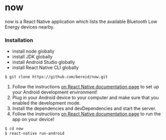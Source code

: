 # now
now is a React Native application which lists the available Bluetooth Low Energy devices nearby.
### Installation

* install node globally
* install JDK globally
* install Android Studio globally
* install React Native CLI globally

```sh
$ git clone https://github.com/bereid/now.git
```

1. Follow the instructions [on React Native documentation page](https://facebook.github.io/react-native/docs/getting-started) to set up your Android development environment!
2. Plug in your Android device to your computer and make sure that you enabled the development mode.
3. Install the dependencies and devDependencies and start the server.
4. Follow the instructions [on React Native documentation page](https://facebook.github.io/react-native/docs/running-on-device) to run the app on your device!

```sh
$ cd now
$ react-native run-android
```
